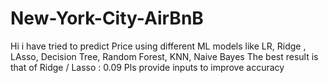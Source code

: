 # New-York-City-AirBnB

Hi i have tried to predict Price using different ML models like LR, Ridge , LAsso, Decision Tree, Random Forest, KNN, Naive Bayes
The best result is that of Ridge / Lasso : 0.09
Pls provide inputs to improve accuracy
